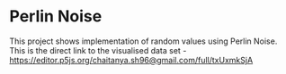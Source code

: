 # Perlin Noise
This project shows implementation of random values using Perlin Noise.
This is the direct link to the visualised data set - https://editor.p5js.org/chaitanya.sh96@gmail.com/full/txUxmkSjA
